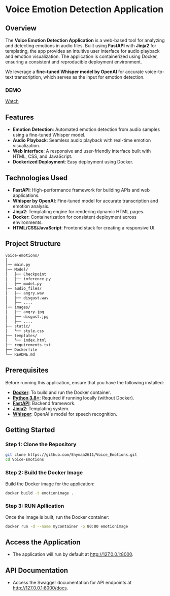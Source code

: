 # Voice Emotion Detection Application

## Overview

The **Voice Emotion Detection Application** is a web-based tool for analyzing and detecting emotions in audio files. Built using **FastAPI** with **Jinja2** for templating, the app provides an intuitive user interface for audio playback and emotion visualization. The application is containerized using Docker, ensuring a consistent and reproducible deployment environment.

We leverage a **fine-tuned Whisper model by OpenAI** for accurate voice-to-text transcription, which serves as the input for emotion detection.

### DEMO
[Watch ](media/project.mp4)

## Features

- **Emotion Detection**: Automated emotion detection from audio samples using a fine-tuned Whisper model.
- **Audio Playback**: Seamless audio playback with real-time emotion visualization.
- **Web Interface**: A responsive and user-friendly interface built with HTML, CSS, and JavaScript.
- **Dockerized Deployment**: Easy deployment using Docker.

## Technologies Used

- **FastAPI**: High-performance framework for building APIs and web applications.
- **Whisper by OpenAI**: Fine-tuned model for accurate transcription and emotion analysis.
- **Jinja2**: Templating engine for rendering dynamic HTML pages.
- **Docker**: Containerization for consistent deployment across environments.
- **HTML/CSS/JavaScript**: Frontend stack for creating a responsive UI.

## Project Structure
```bash
voice-emotions/
│
│── main.py           
│── Model/              
│   ├── Checkpoint      
│   ├── inference.py   
│   ├── model.py  
│── audio_files/              
│   ├── angry.wav
│   ├── disgust.wav 
│   ├── ....
│── images/              
│   ├── angry.jpg
│   ├── disgust.jpg
│   ├── ....
├── static/              
│   └── style.css         
├── templates/           
│   └── index.html       
├── requirements.txt      
├── Dockerfile           
└── README.md             
```
## Prerequisites

Before running this application, ensure that you have the following installed:

- **[Docker](https://www.docker.com/)**: To build and run the Docker container.
- **[Python 3.8+](https://www.python.org/)**: Required if running locally (without Docker).
- **[FastAPI](https://fastapi.tiangolo.com/)**: Backend framework.
- **[Jinja2](https://jinja.palletsprojects.com/)**: Templating system.
- **[Whisper](https://github.com/Shymaa2611/Voice_Emotional_Recognition.git)**: OpenAI's model for speech recognition.

## Getting Started

### Step 1: Clone the Repository

```bash
git clone https://github.com/Shymaa2611/Voice_Emotions.git
cd Voice-Emotions
```
### Step 2: Build the Docker Image

Build the Docker image for the application:
```bash
docker build -t emotionimage .
```
### Step 3: RUN Apllication

Once the image is built, run the Docker container:
```bash
docker run -d --name mycontainer -p 80:80 emotionimage
```
## Access the Application

- The application will run by default at http://127.0.0.1:8000.

## API Documentation

- Access the Swagger documentation for API endpoints at http://127.0.0.1:8000/docs.
